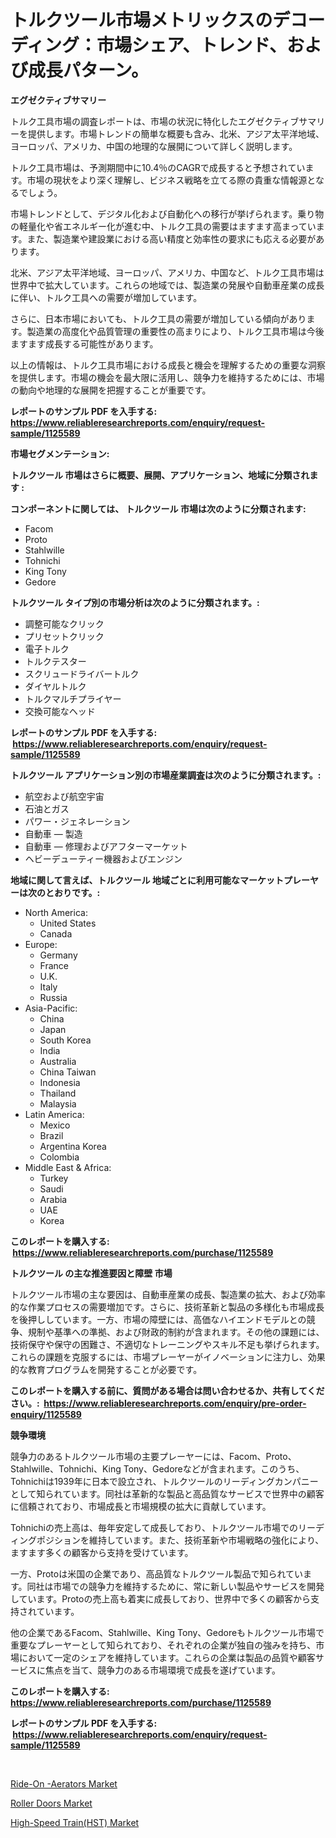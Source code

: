 <p><h1>トルクツール市場メトリックスのデコーディング：市場シェア、トレンド、および成長パターン。</h1></p><p><strong>エグゼクティブサマリー</strong></p>
<p><p>トルク工具市場の調査レポートは、市場の状況に特化したエグゼクティブサマリーを提供します。市場トレンドの簡単な概要も含み、北米、アジア太平洋地域、ヨーロッパ、アメリカ、中国の地理的な展開について詳しく説明します。</p><p>トルク工具市場は、予測期間中に10.4％のCAGRで成長すると予想されています。市場の現状をより深く理解し、ビジネス戦略を立てる際の貴重な情報源となるでしょう。</p><p>市場トレンドとして、デジタル化および自動化への移行が挙げられます。乗り物の軽量化や省エネルギー化が進む中、トルク工具の需要はますます高まっています。また、製造業や建設業における高い精度と効率性の要求にも応える必要があります。</p><p>北米、アジア太平洋地域、ヨーロッパ、アメリカ、中国など、トルク工具市場は世界中で拡大しています。これらの地域では、製造業の発展や自動車産業の成長に伴い、トルク工具への需要が増加しています。</p><p>さらに、日本市場においても、トルク工具の需要が増加している傾向があります。製造業の高度化や品質管理の重要性の高まりにより、トルク工具市場は今後ますます成長する可能性があります。</p><p>以上の情報は、トルク工具市場における成長と機会を理解するための重要な洞察を提供します。市場の機会を最大限に活用し、競争力を維持するためには、市場の動向や地理的な展開を把握することが重要です。</p></p>
<p><strong>レポートのサンプル PDF を入手する: <a href="https://www.reliableresearchreports.com/enquiry/request-sample/1125589">https://www.reliableresearchreports.com/enquiry/request-sample/1125589</a></strong></p>
<p><strong>市場セグメンテーション:</strong></p>
<p><strong> トルクツール 市場はさらに概要、展開、アプリケーション、地域に分類されます :</strong></p>
<p><strong>コンポーネントに関しては、 トルクツール 市場は次のように分類されます: &nbsp;</strong></p>
<p><ul><li>Facom</li><li>Proto</li><li>Stahlwille</li><li>Tohnichi</li><li>King Tony</li><li>Gedore</li></ul></p>
<p><strong> トルクツール タイプ別の市場分析は次のように分類されます。:</strong></p>
<p><ul><li>調整可能なクリック</li><li>プリセットクリック</li><li>電子トルク</li><li>トルクテスター</li><li>スクリュードライバートルク</li><li>ダイヤルトルク</li><li>トルクマルチプライヤー</li><li>交換可能なヘッド</li></ul></p>
<p><strong>レポートのサンプル PDF を入手する: &nbsp;<a href="https://www.reliableresearchreports.com/enquiry/request-sample/1125589">https://www.reliableresearchreports.com/enquiry/request-sample/1125589</a></strong></p>
<p><strong> トルクツール アプリケーション別の市場産業調査は次のように分類されます。:</strong></p>
<p><ul><li>航空および航空宇宙</li><li>石油とガス</li><li>パワー・ジェネレーション</li><li>自動車 — 製造</li><li>自動車 — 修理およびアフターマーケット</li><li>ヘビーデューティー機器およびエンジン</li></ul></p>
<p><strong>地域に関して言えば、トルクツール 地域ごとに利用可能なマーケットプレーヤーは次のとおりです。:</strong></p>
<p><ul>
    <li>
        North America:
        <ul>
            <li>United States</li>
            <li>Canada</li>
        </ul>
    </li>
    <li>
        Europe:
        <ul>
            <li>Germany</li>
            <li>France</li>
            <li>U.K.</li>
            <li>Italy</li>
            <li>Russia</li>
        </ul>
    </li>
    <li>
        Asia-Pacific:
        <ul>
            <li>China</li>
            <li>Japan</li>
            <li>South Korea</li>
            <li>India</li>
            <li>Australia</li>
            <li>China Taiwan</li>
            <li>Indonesia</li>
            <li>Thailand</li>
            <li>Malaysia</li>
        </ul>
    </li>
    <li>
        Latin America:
        <ul>
            <li>Mexico</li>
            <li>Brazil</li>
            <li>Argentina Korea</li>
            <li>Colombia</li>
        </ul>
    </li>
    <li>
        Middle East & Africa:
        <ul>
            <li>Turkey</li>
            <li>Saudi</li>
            <li>Arabia</li>
            <li>UAE</li>
            <li>Korea</li>
        </ul>
    </li>
    </ul></p>
<p><strong>このレポートを購入する: &nbsp;<a href="https://www.reliableresearchreports.com/purchase/1125589">https://www.reliableresearchreports.com/purchase/1125589</a></strong></p>
<p><strong>トルクツール の主な推進要因と障壁 市場</strong></p>
<p><p>トルクツール市場の主な要因は、自動車産業の成長、製造業の拡大、および効率的な作業プロセスの需要増加です。さらに、技術革新と製品の多様化も市場成長を後押ししています。一方、市場の障壁には、高価なハイエンドモデルとの競争、規制や基準への準拠、および財政的制約が含まれます。その他の課題には、技術保守や保守の困難さ、不適切なトレーニングやスキル不足も挙げられます。これらの課題を克服するには、市場プレーヤーがイノベーションに注力し、効果的な教育プログラムを開発することが必要です。</p></p>
<p><strong>このレポートを購入する前に、質問がある場合は問い合わせるか、共有してください。:&nbsp; <a href="https://www.reliableresearchreports.com/enquiry/pre-order-enquiry/1125589">https://www.reliableresearchreports.com/enquiry/pre-order-enquiry/1125589</a></strong></p>
<p><strong>競争環境</strong></p>
<p><p>競争力のあるトルクツール市場の主要プレーヤーには、Facom、Proto、Stahlwille、Tohnichi、King Tony、Gedoreなどが含まれます。このうち、Tohnichiは1939年に日本で設立され、トルクツールのリーディングカンパニーとして知られています。同社は革新的な製品と高品質なサービスで世界中の顧客に信頼されており、市場成長と市場規模の拡大に貢献しています。</p><p>Tohnichiの売上高は、毎年安定して成長しており、トルクツール市場でのリーディングポジションを維持しています。また、技術革新や市場戦略の強化により、ますます多くの顧客から支持を受けています。</p><p>一方、Protoは米国の企業であり、高品質なトルクツール製品で知られています。同社は市場での競争力を維持するために、常に新しい製品やサービスを開発しています。Protoの売上高も着実に成長しており、世界中で多くの顧客から支持されています。</p><p>他の企業であるFacom、Stahlwille、King Tony、Gedoreもトルクツール市場で重要なプレーヤーとして知られており、それぞれの企業が独自の強みを持ち、市場において一定のシェアを維持しています。これらの企業は製品の品質や顧客サービスに焦点を当て、競争力のある市場環境で成長を遂げています。</p></p>
<p><strong>このレポートを購入する: &nbsp; <a href="https://www.reliableresearchreports.com/purchase/1125589">https://www.reliableresearchreports.com/purchase/1125589</a></strong></p>
<p><strong>レポートのサンプル PDF を入手する: &nbsp;<a href="https://www.reliableresearchreports.com/enquiry/request-sample/1125589">https://www.reliableresearchreports.com/enquiry/request-sample/1125589</a></strong><strong></strong></p>
<p>&nbsp;</p>
<p><p><a href="https://view.publitas.com/reportprime-1/ride-on-aerators-market-size-growth-and-forecast-from-2023-2030/">Ride-On -Aerators Market</a></p><p><a href="https://view.publitas.com/reportprime-1/roller-doors-market-size-market-trends-and-growth-outlook-forecasted-for-period-from-2023-to-2030/">Roller Doors Market</a></p><p><a href="https://view.publitas.com/reportprime-1/high-speed-train-hst-market-size-market-trends-and-growth-outlook-forecasted-for-period-from-2023-to-2030/">High-Speed Train(HST) Market</a></p></p>
